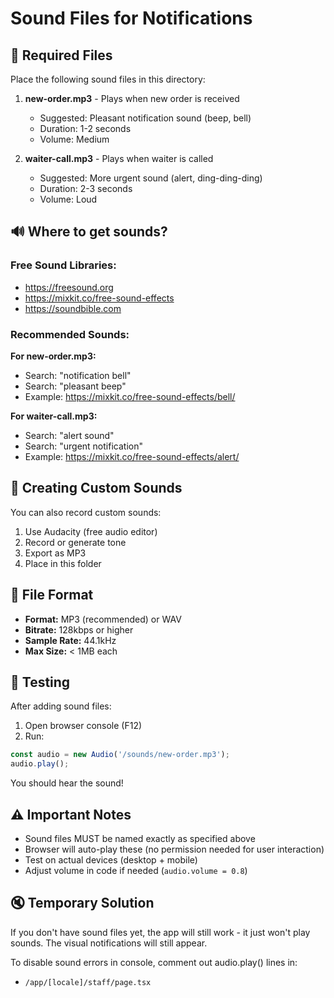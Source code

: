 # Sound Files for Notifications

## 📁 Required Files

Place the following sound files in this directory:

1. **new-order.mp3** - Plays when new order is received
   - Suggested: Pleasant notification sound (beep, bell)
   - Duration: 1-2 seconds
   - Volume: Medium

2. **waiter-call.mp3** - Plays when waiter is called
   - Suggested: More urgent sound (alert, ding-ding-ding)
   - Duration: 2-3 seconds  
   - Volume: Loud

## 🔊 Where to get sounds?

### Free Sound Libraries:
- https://freesound.org
- https://mixkit.co/free-sound-effects
- https://soundbible.com

### Recommended Sounds:

**For new-order.mp3:**
- Search: "notification bell"
- Search: "pleasant beep"
- Example: https://mixkit.co/free-sound-effects/bell/

**For waiter-call.mp3:**
- Search: "alert sound"
- Search: "urgent notification"
- Example: https://mixkit.co/free-sound-effects/alert/

## 🎵 Creating Custom Sounds

You can also record custom sounds:
1. Use Audacity (free audio editor)
2. Record or generate tone
3. Export as MP3
4. Place in this folder

## 📝 File Format

- **Format:** MP3 (recommended) or WAV
- **Bitrate:** 128kbps or higher
- **Sample Rate:** 44.1kHz
- **Max Size:** < 1MB each

## 🧪 Testing

After adding sound files:

1. Open browser console (F12)
2. Run:
```javascript
const audio = new Audio('/sounds/new-order.mp3');
audio.play();
```

You should hear the sound!

## ⚠️ Important Notes

- Sound files MUST be named exactly as specified above
- Browser will auto-play these (no permission needed for user interaction)
- Test on actual devices (desktop + mobile)
- Adjust volume in code if needed (`audio.volume = 0.8`)

## 🔇 Temporary Solution

If you don't have sound files yet, the app will still work - it just won't play sounds. The visual notifications will still appear.

To disable sound errors in console, comment out audio.play() lines in:
- `/app/[locale]/staff/page.tsx`


